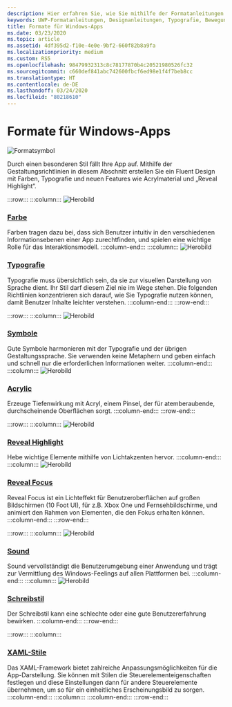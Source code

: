 ```yaml
---
description: Hier erfahren Sie, wie Sie mithilfe der Formatanleitungen Farbe, Typografie und Symbole verwenden können, um den Charakter Ihrer Windows-App zu definieren.
keywords: UWP-Formatanleitungen, Designanleitungen, Typografie, Bewegung, Ton, Bewegung, App-Entwicklung, Windows-Formatanleitungen
title: Formate für Windows-Apps
ms.date: 03/23/2020
ms.topic: article
ms.assetid: 4df395d2-f10e-4e0e-9bf2-660f82b8a9fa
ms.localizationpriority: medium
ms.custom: RS5
ms.openlocfilehash: 98479932313c8c78177870b4c20521980526fc32
ms.sourcegitcommit: c660def841abc742600fbcf6ed98e1f4f7beb8cc
ms.translationtype: HT
ms.contentlocale: de-DE
ms.lasthandoff: 03/24/2020
ms.locfileid: "80218610"
---
```

# <a name="style-for-windows-apps"></a>Formate für Windows-Apps

![Formatsymbol](../images/style-2x.png)

Durch einen besonderen Stil fällt Ihre App auf. Mithilfe der Gestaltungsrichtlinien in diesem Abschnitt erstellen Sie ein Fluent Design mit Farben, Typografie und neuen Features wie Acrylmaterial und „Reveal Highlight“.

:::row:::
    :::column:::
![Herobild](images/header-color.svg)
### <a name="color"></a>[Farbe](color.md)
Farben tragen dazu bei, dass sich Benutzer intuitiv in den verschiedenen Informationsebenen einer App zurechtfinden, und spielen eine wichtige Rolle für das Interaktionsmodell.
    :::column-end:::
    :::column:::
![Herobild](images/header-typography.svg)
### <a name="typography"></a>[Typografie](typography.md)
Typografie muss übersichtlich sein, da sie zur visuellen Darstellung von Sprache dient. Ihr Stil darf diesem Ziel nie im Wege stehen. Die folgenden Richtlinien konzentrieren sich darauf, wie Sie Typografie nutzen können, damit Benutzer Inhalte leichter verstehen. 
    :::column-end:::
:::row-end:::

:::row:::
    :::column:::
![Herobild](images/header-icons.svg)
### <a name="icons"></a>[Symbole](icons.md)
Gute Symbole harmonieren mit der Typografie und der übrigen Gestaltungssprache. Sie verwenden keine Metaphern und geben einfach und schnell nur die erforderlichen Informationen weiter.
    :::column-end:::
    :::column:::
![Herobild](images/header-acrylic.svg)
### <a name="acrylic"></a>[Acrylic](acrylic.md)
Erzeuge Tiefenwirkung mit Acryl, einem Pinsel, der für atemberaubende, durchscheinende Oberflächen sorgt.
    :::column-end:::
:::row-end:::

:::row:::
    :::column:::
![Herobild](images/header-reveal-highlight.svg)
### <a name="reveal-highlight"></a>[Reveal Highlight](reveal.md)
Hebe wichtige Elemente mithilfe von Lichtakzenten hervor.
    :::column-end:::
    :::column:::
![Herobild](images/header-reveal-focus.svg)
### <a name="reveal-focus"></a>[Reveal Focus](reveal-focus.md)
Reveal Focus ist ein Lichteffekt für Benutzeroberflächen auf großen Bildschirmen (10 Foot UI), für z.B. Xbox One und Fernsehbildschirme, und animiert den Rahmen von Elementen, die den Fokus erhalten können.
    :::column-end:::
:::row-end:::

:::row:::
    :::column:::
![Herobild](images/header-sound.svg)
### <a name="sound"></a>[Sound](sound.md)
Sound vervollständigt die Benutzerumgebung einer Anwendung und trägt zur Vermittlung des Windows-Feelings auf allen Plattformen bei.
    :::column-end:::
    :::column:::
![Herobild](images/header-writing-style.gif)
### <a name="writing-style"></a>[Schreibstil](writing-style.md)
Der Schreibstil kann eine schlechte oder eine gute Benutzererfahrung bewirken.
    :::column-end:::
:::row-end:::

:::row:::
    :::column:::
### <a name="xaml-styles"></a>[XAML-Stile](../controls-and-patterns/xaml-styles.md)
Das XAML-Framework bietet zahlreiche Anpassungsmöglichkeiten für die App-Darstellung. Sie können mit Stilen die Steuerelementeigenschaften festlegen und diese Einstellungen dann für andere Steuerelemente übernehmen, um so für ein einheitliches Erscheinungsbild zu sorgen.
    :::column-end:::
    :::column:::
    :::column-end:::
:::row-end:::

